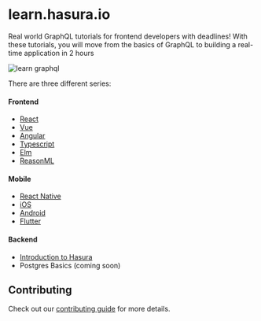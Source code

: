 # learn.hasura.io

Real world GraphQL tutorials for frontend developers with deadlines!
With these tutorials, you will move from the basics of GraphQL to building a real-time application in 2 hours

![learn graphql](https://storage.googleapis.com/graphql-engine-cdn.hasura.io/learn-hasura/assets/homepage/learn-banner.png)

There are three different series:

#### Frontend

- [React](https://learn.hasura.io/graphql/react)
- [Vue](https://learn.hasura.io/graphql/vue)
- [Angular](https://learn.hasura.io/graphql/angular-apollo)
- [Typescript](https://learn.hasura.io/graphql/typescript-react-apollo)
- [Elm](https://learn.hasura.io/graphql/elm-graphql)
- [ReasonML](https://learn.hasura.io/graphql/reason-react-apollo)

#### Mobile

- [React Native](https://learn.hasura.io/graphql/react-native)
- [iOS](https://learn.hasura.io/graphql/ios)
- [Android](https://learn.hasura.io/graphql/android)
- [Flutter](https://learn.hasura.io/graphql/flutter-graphql)

#### Backend

- [Introduction to Hasura](https://learn.hasura.io/graphql/hasura)
- Postgres Basics (coming soon)

## Contributing

Check out our [contributing guide](CONTRIBUTING.md) for more details.
